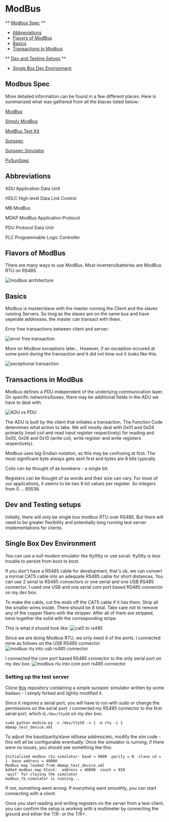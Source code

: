 # ModBus

** [Modbus Spec](#modbus-spec) **
* [Abbreviations](#abbreviations)
* [Flavors of ModBus](#flavors-of-modbus)
* [Basics](#basics)
* [Transactions in Modbus](#transactions-in-modbus)

** [Dev and Testing Setups](#dev-and-testing-setups) **
* [Single Box Dev Environment](#single-box-dev-environment)

## Modbus Spec

More detailed information can be found in a few different places. Here is summarized what was gathered from all the blaces listed below:

[ModBus](http://www.modbus.org)

[Simply ModBus](http://www.simplymodbus.ca/)

[ModBus Test Kit](https://github.com/ljean/modbus-tk)

[Sunspec](http://www.sunspec.org)

[Sunspec Simulator](https://github.com/emdem/sunspec-sim)

[PySunSpec](https://github.com/sunspec/pysunspec)

## Abbreviations

ADU  Application Data Unit

HDLC High level Data Link Control

MB   ModBus

MDAP ModBus Application Protocol

PDU  Protocol Data Unit

PLC  Programmable Logic Controller

## Flavors of ModBus

There are many ways to use ModBus. Most inverters/batteries are ModBus RTU on RS485.

![modbus architecture](images/modbus_architecture.png)

## Basics

Modbus is master/slave with the master running the Client and the slaves running Servers. So long as the slaves are on the same bus and have seperate addresses, the master can transact with them.


Error free transactions between client and server:



![error free transaction](images/modbus_error_free_transaction.png)




More on Modbus exceptions later... However, if an exception occured at some point during the transaction and it did not time-out it looks like this:



![exceptional transaction](images/modbus_error_transaction.png)


## Transactions in ModBus

Modbus defines a PDU independent of the underlying communication layer. On specific networks/buses, there may be additional fields in the ADU we have to deal with.

![ADU vs PDU](doc/images/modbus_ADU_PDU.png)

The ADU is built by the client that initiates a transaction. The Function Code determines what action to take. We will mostly deal with 0x01 and 0x04 primarily (read coil and read input register respectively) for reading and 0x05, 0x06 and 0x10 (write coil, write register and write registers respectively).

Modbus uses big-Endian notation, so this may be confusing at first. The most significant byte always gets sent first and bytes are 8 bits typically.

Coils can be thought of as booleans - a single bit.

Registers can be thought of as words and their size can vary. For most of our applications, it seems to be two 8 bit values per register. So integers from 0 ... 65536.


## Dev and Testing setups


Initially, there will only be single box modbus RTU over RS485. But there will need to be greater flexibility and potentially long running test server implementations for clients.


## Single Box Dev Environment

You can use a null modem emulator like tty0tty or use socat. tty0tty is less trouble to persist from boot to boot.

If you don't have a RS485 cable for development, that's ok, we can convert a normal CAT5 cable into an adequate RS485 cable for short distances. You can use 2 serial to RS485 connectors or one serial and one USB RS485 connector. I used one USB and one serial com port based RS485 connector on my dev box.

To make the cable, cut the ends off the CAT5 cable if it has them. Strip all the smaller wires inside. There should be 8 total. Take care not to remove any of the copper fibers with the stripper. After all of them are stripped, twist together the solid with the corresponding stripe.

This is what it should look like:
![cat5 to rs485](doc/images/cat5_to_rs485.jpg)

Since we are doing Modbus RTU, we only need 4 of the ports. I connected mine as follows on the USB RS485 connector:
![modbus rtu into usb rs485 connector](doc/images/modbus_rtu_usb.jpg)

I connected the com port based RS485 connector to the only serial port on my dev box:
![modbus rtu into com port rs485 connector](doc/images/modbus_rtu_serial.jpg)

### Setting up the test server

Clone [this](https://github.com/emdem/sunspec-sim) repository containing a simple sunspec simulator written by some badass - I simply forked and lightly modified it.

Since it requires a serial port, you will have to run with sudo or change the permissions on the serial port. I connected my RS485 connector to the first serial port, which is `/dev/ttyS0` on my dev box.

```
sudo python modsim.py -s /dev/ttyS0 -v 1 -m rtu -i 1 mbmap_test_device.xml
```

To adjust the baud/parity/slave id/base address/etc, modify the sim code - this will all be configurable eventually. Once the simulator is running, if there were no issues, you should see something like this:
```
Initialized modbus rtu simulator: baud = 9600  parity = N  slave id = 1  base address = 40000
Modbus map loaded from mbmap_test_device.xml
Added modbus map block:  address = 40000  count = 939
'quit' for closing the simulator
modbus_tk.simulator is running...
```

If not, something went wrong. If everything went smoothly, you can start connecting with a client.

Once you start reading and writing registers on the server from a test-client, you can confirm the setup is working with a multimeter by connecting the ground and either the T/R- or the T/R+.
